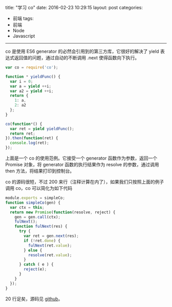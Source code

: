 title: "学习 co"
date: 2016-02-23 10:29:15
layout: post
categories:
- 前端
tags:
- 前端
- Node
- Javascript
---

co 是使用 ES6 generator 的必然会引用到的第三方库，它很好的解决了 yield 表达式返回值的问题，通过自动的不断调用 .next 使得函数向下执行。

```js
var co = require('co');

function * yieldFunc() {
  var i = 0;
  var a = yield ++i;
  var a2 = yield ++i;
  return {
    1: a,
    2: a2
  };
}

co(function*() {
  var ret = yield yieldFunc();
  return ret;
}).then(function(ret) {
  console.log(ret);
});
```

上面是一个 co 的使用范例。它接受一个 generator 函数作为参数，返回一个 Promise 对象，将 generator 函数的执行结果作为 resolve 的参数，通过调用 then 方法，将结果打印到控制台。

co 的源码很短，不过 200 来行（注释计算在内了），如果我们只按照上面的例子调用 co，co 可以简化为如下代码
```js
module.exports = simpleCo;
function simpleCo(gen) {
  var ctx = this;
  return new Promise(function(resolve, reject) {
    gen = gen.call(ctx);
    fulNext();
    function fulNext(res) {
      try {
        var ret = gen.next(res);
        if (!ret.done) {
          fulNext(ret.value);
        } else {
          resolve(ret.value);
        }
      } catch ( e ) {
        reject(e);
      }
    }
  });
}
```
20 行足矣，源码见 [github](https://github.com/dnxbf321/simple-co)。
